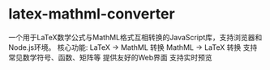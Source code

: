 # latex-mathml-converter
一个用于LaTeX数学公式与MathML格式互相转换的JavaScript库，支持浏览器和Node.js环境。
核心功能:
LaTeX → MathML 转换
MathML → LaTeX 转换
支持常见数学符号、函数、矩阵等
提供友好的Web界面
支持实时预览
